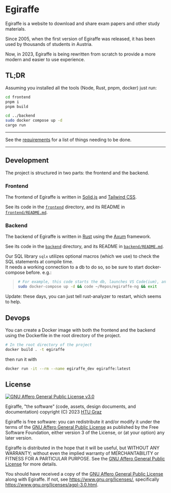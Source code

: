 # Egiraffe

Egiraffe is a website to download and share exam papers and other study materials.

Since 2005, when the first version of Egiraffe was released, it has been used by thousands of students in Austria.

Now, in 2023, Egiraffe is being rewritten from scratch to provide a more modern and easier to use experience.

## TL;DR

Assuming you installed all the tools (Node, Rust, pnpm, docker) just run:

```zsh
cd frontend
pnpm i
pnpm build

cd ../backend
sudo docker compose up -d
cargo run
```

---

See the [requirements](./design/README.md#requirements) for a list of things needing to be done.

---

## Development

The project is structured in two parts: the frontend and the backend.

### Frontend

The frontend of Egiraffe is written in [Solid.js](https://www.solidjs.com/) and [Tailwind CSS](https://tailwindcss.com/).

See its code in the [`frontend`](frontend) directory, and its README in [`frontend/README.md`](frontend/README.md).

### Backend

The backend of Egiraffe is written in [Rust](https://www.rust-lang.org/) using the [Axum](https://docs.rs/axum/latest/axum/) framework.

See its code in the [`backend`](backend) directory, and its README in [`backend/README.md`](backend/README.md).

Our SQL library `sqlx` utilizes optional macros (which we use) to check the SQL statements at compile time.  
It needs a working connection to a db to do so, so be sure to start docker-compose before. e.g.:

> ```zsh
> # For example, this code starts the db, launches VS Code(ium), and exits the shell
> sudo docker-compose up -d && code ~/Repos/egiraffe-ng && exit
> ```

<!-- TODO: Which context? I don't understand -->
Update: these days, you can just tell rust-analyzer to restart, which seems to help.

## Devops

You can create a Docker image with both the frontend and the backend using the Dockerfile in the root directory of the project.

```zsh
# In the root directory of the project
docker build . -t egiraffe
```

then run it with

```zsh
docker run -it --rm --name egiraffe_dev egiraffe:latest
```

## License

[![GNU Affero General Public License v3.0](https://www.gnu.org/graphics/agplv3-with-text-162x68.png)](https://www.gnu.org/licenses/agpl-3.0.html)

Egiraffe, "the software" (code, assets, design documents, and documentation) copyright (C) 2023 [HTU Graz](https://htugraz.at/)

Egiraffe is free software: you can redistribute it and/or modify it under the terms of the [GNU Affero General Public License](/LICENSE.md) as published by the Free Software Foundation, either version 3 of the License, or (at your option) any later version.

Egiraffe is distributed in the hope that it will be useful, but WITHOUT ANY WARRANTY; without even the implied warranty of MERCHANTABILITY or FITNESS FOR A PARTICULAR PURPOSE. See the [GNU Affero General Public License](/LICENSE.md) for more details.

You should have received a copy of the [GNU Affero General Public License](/LICENSE.md) along with Egiraffe. If not, see <https://www.gnu.org/licenses/>, specifically <https://www.gnu.org/licenses/agpl-3.0.html>.
